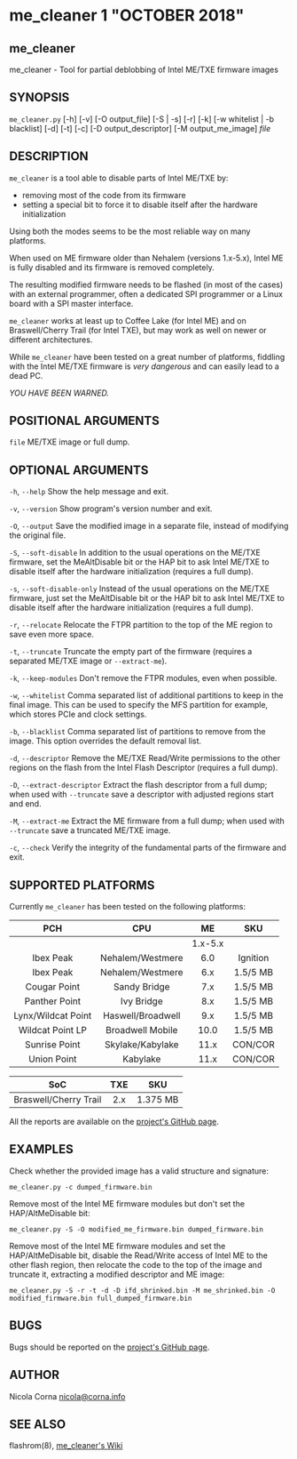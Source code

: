 [//]: # (Use md2man to generate the man page from this Markdown)
[//]: # (https://github.com/sunaku/md2man)

me_cleaner 1 "OCTOBER 2018"
=======================================

me\_cleaner
----

me\_cleaner -  Tool for partial deblobbing of Intel ME/TXE firmware images

SYNOPSIS
--------

`me_cleaner.py` [-h] [-v] [-O output\_file] [-S | -s] [-r] [-k]
[-w whitelist | -b blacklist] [-d] [-t] [-c] [-D output\_descriptor]
[-M output\_me\_image] *file*

DESCRIPTION
-----------

`me_cleaner` is a tool able to disable parts of Intel ME/TXE by:

 * removing most of the code from its firmware
 * setting a special bit to force it to disable itself after the hardware
initialization

Using both the modes seems to be the most reliable way on many platforms.

When used on ME firmware older than Nehalem (versions 1.x-5.x), Intel ME is
fully disabled and its firmware is removed completely.

The resulting modified firmware needs to be flashed (in most of the cases) with
an external programmer, often a dedicated SPI programmer or a Linux board with
a SPI master interface.

`me_cleaner` works at least up to Coffee Lake (for Intel ME) and on
Braswell/Cherry Trail (for Intel TXE), but may work as well on newer or
different architectures.

While `me_cleaner` have been tested on a great number of platforms, fiddling
with the Intel ME/TXE firmware is *very dangerous* and can easily lead to a
dead PC.

*YOU HAVE BEEN WARNED.*

POSITIONAL ARGUMENTS
--------------------

`file`
  ME/TXE image or full dump.

OPTIONAL ARGUMENTS
------------------

`-h`, `--help`
  Show the help message and exit.

`-v`, `--version`
  Show program's version number and exit.

`-O`, `--output`
  Save the modified image in a separate file, instead of modifying the
  original file.

`-S`, `--soft-disable`
  In addition to the usual operations on the ME/TXE firmware, set the
  MeAltDisable bit or the HAP bit to ask Intel ME/TXE to disable itself after
  the hardware initialization (requires a full dump).

`-s`, `--soft-disable-only`
  Instead of the usual operations on the ME/TXE firmware, just set the
  MeAltDisable bit or the HAP bit to ask Intel ME/TXE to disable itself after
  the hardware initialization (requires a full dump).

`-r`, `--relocate`
  Relocate the FTPR partition to the top of the ME region to save even more
  space.

`-t`, `--truncate`
  Truncate the empty part of the firmware (requires a separated ME/TXE image or
  `--extract-me`).

`-k`, `--keep-modules`
  Don't remove the FTPR modules, even when possible.

`-w`, `--whitelist`
  Comma separated list of additional partitions to keep in the final image.
  This can be used to specify the MFS partition for example, which stores PCIe
  and clock settings.

`-b`, `--blacklist`
  Comma separated list of partitions to remove from the image. This option
  overrides the default removal list.

`-d`, `--descriptor`
  Remove the ME/TXE Read/Write permissions to the other regions on the flash
  from the Intel Flash Descriptor (requires a full dump).

`-D`, `--extract-descriptor`
  Extract the flash descriptor from a full dump; when used with `--truncate`
  save a descriptor with adjusted regions start and end.

`-M`, `--extract-me`
  Extract the ME firmware from a full dump; when used with `--truncate` save a
  truncated ME/TXE image.

`-c`, `--check`
  Verify the integrity of the fundamental parts of the firmware and exit.

SUPPORTED PLATFORMS
-------------------

Currently `me_cleaner` has been tested on the following platforms:

| PCH               | CPU               | ME      | SKU      |
|:-----------------:|:-----------------:|:-------:|:--------:|
|                   |                   | 1.x-5.x |          |
| Ibex Peak         | Nehalem/Westmere  | 6.0     | Ignition |
| Ibex Peak         | Nehalem/Westmere  | 6.x     | 1.5/5 MB |
| Cougar Point      | Sandy Bridge      | 7.x     | 1.5/5 MB |
| Panther Point     | Ivy Bridge        | 8.x     | 1.5/5 MB |
| Lynx/Wildcat Point| Haswell/Broadwell | 9.x     | 1.5/5 MB |
| Wildcat  Point LP | Broadwell Mobile  | 10.0    | 1.5/5 MB |
| Sunrise Point     | Skylake/Kabylake  | 11.x    | CON/COR  |
| Union Point       | Kabylake          | 11.x    | CON/COR  |

| SoC                   | TXE | SKU      |
|:---------------------:|:---:|:--------:|
| Braswell/Cherry Trail | 2.x | 1.375 MB |

All the reports are available on the [project's GitHub page](
https://github.com/corna/me_cleaner/issues/3).

EXAMPLES
--------

Check whether the provided image has a valid structure and signature:

  `me_cleaner.py -c dumped_firmware.bin`

Remove most of the Intel ME firmware modules but don't set the HAP/AltMeDisable
bit:

  `me_cleaner.py -S -O modified_me_firmware.bin dumped_firmware.bin`

Remove most of the Intel ME firmware modules and set the HAP/AltMeDisable bit,
disable the Read/Write access of Intel ME to the other flash region, then
relocate the code to the top of the image and truncate it, extracting a modified
descriptor and ME image:

  `me_cleaner.py -S -r -t -d -D ifd_shrinked.bin -M me_shrinked.bin -O modified_firmware.bin full_dumped_firmware.bin`

BUGS
----

Bugs should be reported on the [project's GitHub page](
https://github.com/corna/me_cleaner).

AUTHOR
------

Nicola Corna <nicola@corna.info>

SEE ALSO
--------

flashrom(8), [me\_cleaner's Wiki](https://github.com/corna/me_cleaner/wiki)
